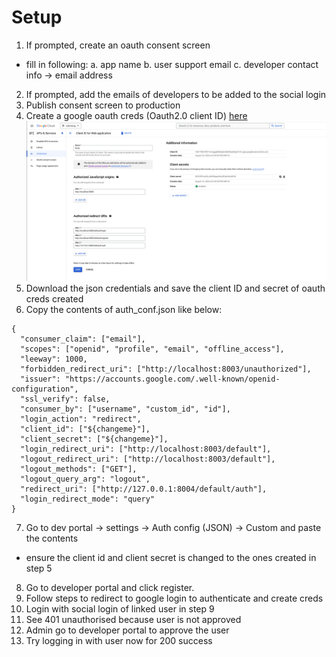 # Setup

1. If prompted, create an oauth consent screen
- fill in following:
  a. app name
  b. user support email
  c. developer contact info -> email address
2. If prompted, add the emails of developers to be added to the social login
3. Publish consent screen to production
4. Create a google oauth creds (Oauth2.0 client ID) [here](https://console.cloud.google.com/apis/credentials?authuser=3&project=oidc-kong)
![](/img/google-oidc.png)
5. Download the json credentials and save the client ID and secret of oauth creds created
6. Copy the contents of auth_conf.json like below:
```
{
  "consumer_claim": ["email"],
  "scopes": ["openid", "profile", "email", "offline_access"],
  "leeway": 1000,
  "forbidden_redirect_uri": ["http://localhost:8003/unauthorized"],
  "issuer": "https://accounts.google.com/.well-known/openid-configuration",
  "ssl_verify": false,
  "consumer_by": ["username", "custom_id", "id"],
  "login_action": "redirect",
  "client_id": ["${changeme}"],
  "client_secret": ["${changeme}"],
  "login_redirect_uri": ["http://localhost:8003/default"],
  "logout_redirect_uri": ["http://localhost:8003/default"],
  "logout_methods": ["GET"],
  "logout_query_arg": "logout",
  "redirect_uri": ["http://127.0.0.1:8004/default/auth"],
  "login_redirect_mode": "query"
}
```
7. Go to dev portal -> settings -> Auth config (JSON) -> Custom and paste the contents
- ensure the client id and client secret is changed to the ones created in step 5
8. Go to developer portal and click register.
9. Follow steps to redirect to google login to authenticate and create creds
10. Login with social login of linked user in step 9
11. See 401 unauthorised because user is not approved
12. Admin go to developer portal to approve the user
13. Try logging in with user now for 200 success

